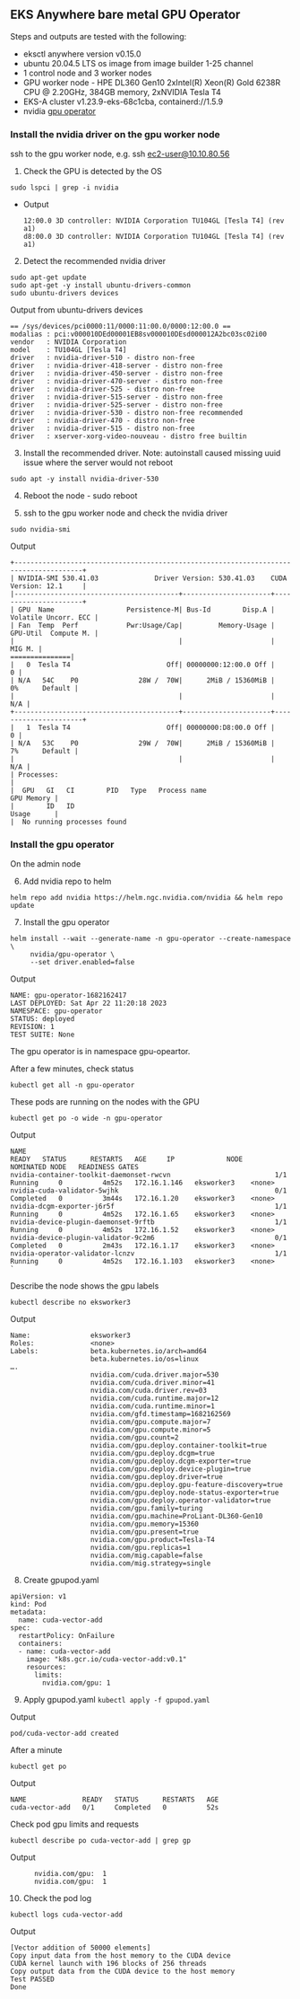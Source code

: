 ## EKS Anywhere bare metal GPU Operator
Steps and outputs are tested with the following:
* eksctl anywhere version v0.15.0
* ubuntu 20.04.5 LTS os image from image builder 1-25 channel
* 1 control node and 3 worker nodes
* GPU worker node - HPE DL360 Gen10 2xIntel(R) Xeon(R) Gold 6238R CPU @ 2.20GHz, 384GB memory, 2xNVIDIA Tesla T4
* EKS-A cluster v1.23.9-eks-68c1cba, containerd://1.5.9
* nvidia [gpu operator](https://docs.nvidia.com/datacenter/cloud-native/gpu-operator/overview.html )

### Install the nvidia driver on the gpu worker node
ssh to the gpu worker node, e.g. ssh ec2-user@10.10.80.56

1. Check the GPU is detected by the OS
```
sudo lspci | grep -i nvidia
```

  - Output
    ```
    12:00.0 3D controller: NVIDIA Corporation TU104GL [Tesla T4] (rev a1)
    d8:00.0 3D controller: NVIDIA Corporation TU104GL [Tesla T4] (rev a1)
    ```

2. Detect the recommended nvidia driver
```
sudo apt-get update
sudo apt-get -y install ubuntu-drivers-common
sudo ubuntu-drivers devices
```

Output from ubuntu-drivers devices
```
== /sys/devices/pci0000:11/0000:11:00.0/0000:12:00.0 ==
modalias : pci:v000010DEd00001EB8sv000010DEsd000012A2bc03sc02i00
vendor   : NVIDIA Corporation
model    : TU104GL [Tesla T4]
driver   : nvidia-driver-510 - distro non-free
driver   : nvidia-driver-418-server - distro non-free
driver   : nvidia-driver-450-server - distro non-free
driver   : nvidia-driver-470-server - distro non-free
driver   : nvidia-driver-525 - distro non-free
driver   : nvidia-driver-515-server - distro non-free
driver   : nvidia-driver-525-server - distro non-free
driver   : nvidia-driver-530 - distro non-free recommended
driver   : nvidia-driver-470 - distro non-free
driver   : nvidia-driver-515 - distro non-free
driver   : xserver-xorg-video-nouveau - distro free builtin
```

3. Install the recommended driver. Note: autoinstall caused missing uuid issue where the server would not reboot
```
sudo apt -y install nvidia-driver-530
```

4. Reboot the node - sudo reboot

5. ssh to the gpu worker node and check the nvidia driver
```
sudo nvidia-smi
```

Output
```
+---------------------------------------------------------------------------------------+
| NVIDIA-SMI 530.41.03              Driver Version: 530.41.03    CUDA Version: 12.1     |
|-----------------------------------------+----------------------+----------------------+
| GPU  Name                  Persistence-M| Bus-Id        Disp.A | Volatile Uncorr. ECC |
| Fan  Temp  Perf            Pwr:Usage/Cap|         Memory-Usage | GPU-Util  Compute M. |
|                                         |                      |               MIG M. |
===============|
|   0  Tesla T4                        Off| 00000000:12:00.0 Off |                    0 |
| N/A   54C    P0               28W /  70W|      2MiB / 15360MiB |      0%      Default |
|                                         |                      |                  N/A |
+-----------------------------------------+----------------------+----------------------+
|   1  Tesla T4                        Off| 00000000:D8:00.0 Off |                    0 |
| N/A   53C    P0               29W /  70W|      2MiB / 15360MiB |      7%      Default |
|                                         |                      |                  N/A |
| Processes:                                                                            |
|  GPU   GI   CI        PID   Type   Process name                            GPU Memory |
|        ID   ID                                                             Usage      |
|  No running processes found                                                           
```
### Install the gpu operator
On the admin node

6. Add nvidia repo to helm
```
helm repo add nvidia https://helm.ngc.nvidia.com/nvidia && helm repo update
```

7. Install the gpu operator
```
helm install --wait --generate-name -n gpu-operator --create-namespace \
     nvidia/gpu-operator \
     --set driver.enabled=false
```
Output
```
NAME: gpu-operator-1682162417
LAST DEPLOYED: Sat Apr 22 11:20:18 2023
NAMESPACE: gpu-operator
STATUS: deployed
REVISION: 1
TEST SUITE: None
```
The gpu operator is in namespace gpu-opeartor. 

After a few minutes, check status 
```
kubectl get all -n gpu-operator
```

These pods are running on the nodes with the GPU
```
kubectl get po -o wide -n gpu-operator
```

Output
```
NAME                                                              READY   STATUS      RESTARTS   AGE     IP             NODE          NOMINATED NODE   READINESS GATES
nvidia-container-toolkit-daemonset-rwcvn                          1/1     Running     0          4m52s   172.16.1.146   eksworker3    <none>           
nvidia-cuda-validator-5wjhk                                       0/1     Completed   0          3m44s   172.16.1.20    eksworker3    <none>           
nvidia-dcgm-exporter-j6r5f                                        1/1     Running     0          4m52s   172.16.1.65    eksworker3    <none>           
nvidia-device-plugin-daemonset-9rftb                              1/1     Running     0          4m52s   172.16.1.52    eksworker3    <none>           
nvidia-device-plugin-validator-9c2m6                              0/1     Completed   0          2m43s   172.16.1.17    eksworker3    <none>           
nvidia-operator-validator-lcnzv                                   1/1     Running     0          4m52s   172.16.1.103   eksworker3    <none>         ` 
```

Describe the node shows the gpu labels
```
kubectl describe no eksworker3
```

Output
```
Name:               eksworker3
Roles:              <none>
Labels:             beta.kubernetes.io/arch=amd64
                    beta.kubernetes.io/os=linux
….
                    nvidia.com/cuda.driver.major=530
                    nvidia.com/cuda.driver.minor=41
                    nvidia.com/cuda.driver.rev=03
                    nvidia.com/cuda.runtime.major=12
                    nvidia.com/cuda.runtime.minor=1
                    nvidia.com/gfd.timestamp=1682162569
                    nvidia.com/gpu.compute.major=7
                    nvidia.com/gpu.compute.minor=5
                    nvidia.com/gpu.count=2
                    nvidia.com/gpu.deploy.container-toolkit=true
                    nvidia.com/gpu.deploy.dcgm=true
                    nvidia.com/gpu.deploy.dcgm-exporter=true
                    nvidia.com/gpu.deploy.device-plugin=true
                    nvidia.com/gpu.deploy.driver=true
                    nvidia.com/gpu.deploy.gpu-feature-discovery=true
                    nvidia.com/gpu.deploy.node-status-exporter=true
                    nvidia.com/gpu.deploy.operator-validator=true
                    nvidia.com/gpu.family=turing
                    nvidia.com/gpu.machine=ProLiant-DL360-Gen10
                    nvidia.com/gpu.memory=15360
                    nvidia.com/gpu.present=true
                    nvidia.com/gpu.product=Tesla-T4
                    nvidia.com/gpu.replicas=1
                    nvidia.com/mig.capable=false
                    nvidia.com/mig.strategy=single
```

8. Create gpupod.yaml
```
apiVersion: v1
kind: Pod
metadata:
  name: cuda-vector-add
spec:
  restartPolicy: OnFailure
  containers:
  - name: cuda-vector-add
    image: "k8s.gcr.io/cuda-vector-add:v0.1"
    resources:
      limits:
        nvidia.com/gpu: 1
```

9. Apply gpupod.yaml
```kubectl apply -f gpupod.yaml```

Output
```
pod/cuda-vector-add created
```

After a minute
```
kubectl get po
```

Output
```
NAME              READY   STATUS      RESTARTS   AGE
cuda-vector-add   0/1     Completed   0          52s
```

Check pod gpu limits and requests
```
kubectl describe po cuda-vector-add | grep gp
```

Output
```
      nvidia.com/gpu:  1
      nvidia.com/gpu:  1
```

10. Check the pod log
```
kubectl logs cuda-vector-add
```

Output
```
[Vector addition of 50000 elements]
Copy input data from the host memory to the CUDA device
CUDA kernel launch with 196 blocks of 256 threads
Copy output data from the CUDA device to the host memory
Test PASSED
Done
```
